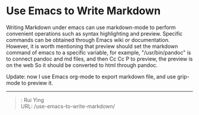 # Use Emacs to Write Markdown

Writing Markdown under emacs can use markdown-mode to perform convenient operations such as syntax highlighting and preview. Specific commands can be obtained through Emacs wiki or documentation.
However, it is worth mentioning that preview should set the markdown command of emacs to a specific variable, for example, "/usr/bin/pandoc" is to connect pandoc and md files, and then Cc Cc P to preview, the preview is on the web So it should be converted to html through pandoc.

Update: now I use Emacs org-mode to export markdown file, and 
use grip-mode to preview it.

---

> : Rui Ying  
> URL: /use-emacs-to-write-markdown/  

